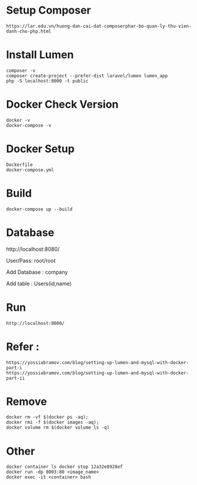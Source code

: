# Setup Composer
    https://lar.edu.vn/huong-dan-cai-dat-composerphar-bo-quan-ly-thu-vien-danh-cho-php.html

# Install Lumen
    composer -v
    composer create-project --prefer-dist laravel/lumen lumen_app
    php -S localhost:8000 -t public

# Docker Check Version
    docker -v
    docker-compose -v

# Docker Setup
    Dockerfile
    docker-compose.yml

# Build 
    docker-compose up --build

# Database

   http://localhost:8080/
   
   User/Pass: root/root
   
   Add Database : company
   
   Add table : Users(id,name)
# Run 
    http://localhost:8000/

 
# Refer :
    https://yossiabramov.com/blog/setting-up-lumen-and-mysql-with-docker-part-i
    https://yossiabramov.com/blog/setting-up-lumen-and-mysql-with-docker-part-ii

# Remove
    docker rm -vf $(docker ps -aq);
    docker rmi -f $(docker images -aq);
    docker volume rm $(docker volume ls -q)

# Other
    docker container ls docker stop 12a32e8928ef 
    docker run -dp 8003:80 <image_name>
    docker exec -it <container> bash

    
